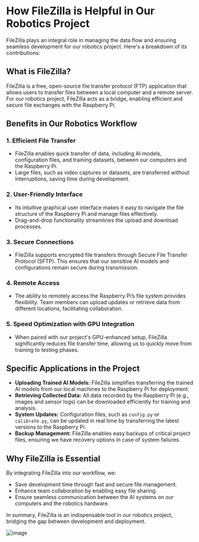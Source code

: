 # How FileZilla is Helpful in Our Robotics Project

FileZilla plays an integral role in managing the data flow and ensuring seamless development for our robotics project. Here's a breakdown of its contributions:

## What is FileZilla?

FileZilla is a free, open-source file transfer protocol (FTP) application that allows users to transfer files between a local computer and a remote server. For our robotics project, FileZilla acts as a bridge, enabling efficient and secure file exchanges with the Raspberry Pi.

## Benefits in Our Robotics Workflow

### 1. **Efficient File Transfer**
- FileZilla enables quick transfer of data, including AI models, configuration files, and training datasets, between our computers and the Raspberry Pi.
- Large files, such as video captures or datasets, are transferred without interruptions, saving time during development.

### 2. **User-Friendly Interface**
- Its intuitive graphical user interface makes it easy to navigate the file structure of the Raspberry Pi and manage files effectively.
- Drag-and-drop functionality streamlines the upload and download processes.

### 3. **Secure Connections**
- FileZilla supports encrypted file transfers through Secure File Transfer Protocol (SFTP). This ensures that our sensitive AI models and configurations remain secure during transmission.

### 4. **Remote Access**
- The ability to remotely access the Raspberry Pi’s file system provides flexibility. Team members can upload updates or retrieve data from different locations, facilitating collaboration.

### 5. **Speed Optimization with GPU Integration**
- When paired with our project's GPU-enhanced setup, FileZilla significantly reduces file transfer time, allowing us to quickly move from training to testing phases.

## Specific Applications in the Project

- **Uploading Trained AI Models:** FileZilla simplifies transferring the trained AI models from our local machines to the Raspberry Pi for deployment.
- **Retrieving Collected Data:** All data recorded by the Raspberry Pi (e.g., images and sensor logs) can be downloaded efficiently for training and analysis.
- **System Updates:** Configuration files, such as `config.py` or `calibrate.py`, can be updated in real time by transferring the latest versions to the Raspberry Pi.
- **Backup Management:** FileZilla enables easy backups of critical project files, ensuring we have recovery options in case of system failures.

## Why FileZilla is Essential
By integrating FileZilla into our workflow, we:
- Save development time through fast and secure file management.
- Enhance team collaboration by enabling easy file sharing.
- Ensure seamless communication between the AI systems on our computers and the robotics hardware.

In summary, FileZilla is an indispensable tool in our robotics project, bridging the gap between development and deployment.

![image](https://github.com/user-attachments/assets/65392f7a-a71e-4e0e-b319-3c33cd1691e6)
